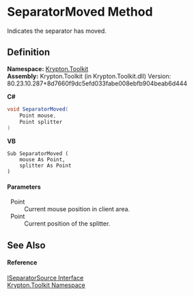 # SeparatorMoved Method


Indicates the separator has moved.



## Definition
**Namespace:** <a href="79d2eac2-21f4-54ff-7552-b20c33c30600.md">Krypton.Toolkit</a>  
**Assembly:** Krypton.Toolkit (in Krypton.Toolkit.dll) Version: 80.23.10.287+8d7660f9dc5efd033fabe008ebfb904beab6d444

**C#**
``` C#
void SeparatorMoved(
	Point mouse,
	Point splitter
)
```
**VB**
``` VB
Sub SeparatorMoved ( 
	mouse As Point,
	splitter As Point
)
```



#### Parameters
<dl><dt>  Point</dt><dd>Current mouse position in client area.</dd><dt>  Point</dt><dd>Current position of the splitter.</dd></dl>

## See Also


#### Reference
<a href="a0e183ae-b27b-099f-f258-339ad9ff3963.md">ISeparatorSource Interface</a>  
<a href="79d2eac2-21f4-54ff-7552-b20c33c30600.md">Krypton.Toolkit Namespace</a>  
